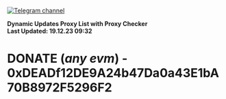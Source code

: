 [![Telegram channel](https://img.shields.io/endpoint?url=https://runkit.io/damiankrawczyk/telegram-badge/branches/master?url=https://t.me/n4z4v0d)](https://t.me/n4z4v0d) 

**Dynamic Updates Proxy List with Proxy Checker**  
**Last Updated: 19.12.23 09:32**

# DONATE (_any evm_) - 0xDEADf12DE9A24b47Da0a43E1bA70B8972F5296F2

